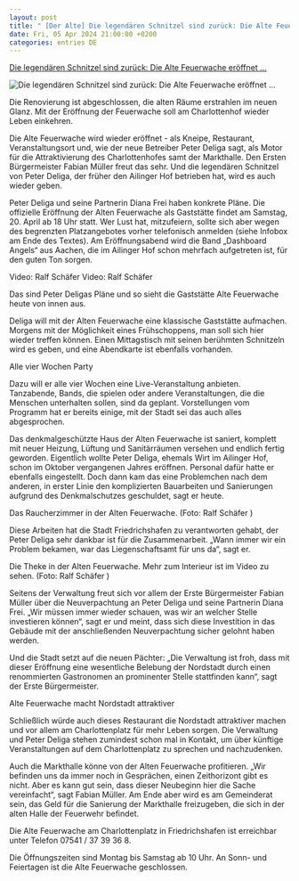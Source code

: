 ```yaml
---
layout: post
title: " [Der Alte] Die legendären Schnitzel sind zurück: Die Alte Feuerwache eröffnet ..."
date: Fri, 05 Apr 2024 21:00:00 +0200
categories: entries DE
---
```

[Die legendären Schnitzel sind zurück: Die Alte Feuerwache eröffnet ...](https://www.schwaebische.de/regional/bodensee/friedrichshafen/die-legendaeren-schnitzel-sind-zurueck-die-alte-feuerwache-eroeffnet-wieder-2410526)

![Die legendären Schnitzel sind zurück: Die Alte Feuerwache eröffnet ...](https://cdn.schwaebische.de/2022/11/23/56176212-85d4-4a1f-9453-c2516d33aff9.jpeg)

Die Renovierung ist abgeschlossen, die alten Räume erstrahlen im neuen Glanz. Mit der Eröffnung der Feuerwache soll am Charlottenhof wieder Leben einkehren.

Die Alte Feuerwache wird wieder eröffnet - als Kneipe, Restaurant, Veranstaltungsort und, wie der neue Betreiber Peter Deliga sagt, als Motor für die Attraktivierung des Charlottenhofes samt der Markthalle. Den Ersten Bürgermeister Fabian Müller freut das sehr. Und die legendären Schnitzel von Peter Deliga, der früher den Ailinger Hof betrieben hat, wird es auch wieder geben.

Peter Deliga und seine Partnerin Diana Frei haben konkrete Pläne. Die offizielle Eröffnung der Alten Feuerwache als Gaststätte findet am Samstag, 20. April ab 18 Uhr statt. Wer Lust hat, mitzufeiern, sollte sich aber wegen des begrenzten Platzangebotes vorher telefonisch anmelden (siehe Infobox am Ende des Textes). Am Eröffnungsabend wird die Band „Dashboard Angels“ aus Aachen, die im Ailinger Hof schon mehrfach aufgetreten ist, für den guten Ton sorgen.

Video: Ralf Schäfer Video: Ralf Schäfer

Das sind Peter Deligas Pläne und so sieht die Gaststätte Alte Feuerwache heute von innen aus.

Deliga will mit der Alten Feuerwache eine klassische Gaststätte aufmachen. Morgens mit der Möglichkeit eines Frühschoppens, man soll sich hier wieder treffen können. Einen Mittagstisch mit seinen berühmten Schnitzeln wird es geben, und eine Abendkarte ist ebenfalls vorhanden.

Alle vier Wochen Party

Dazu will er alle vier Wochen eine Live-Veranstaltung anbieten. Tanzabende, Bands, die spielen oder andere Veranstaltungen, die die Menschen unterhalten sollen, sind da geplant. Vorstellungen vom Programm hat er bereits einige, mit der Stadt sei das auch alles abgesprochen.

Das denkmalgeschützte Haus der Alten Feuerwache ist saniert, komplett mit neuer Heizung, Lüftung und Sanitärräumen versehen und endlich fertig geworden. Eigentlich wollte Peter Deliga, ehemals Wirt im Ailinger Hof, schon im Oktober vergangenen Jahres eröffnen. Personal dafür hatte er ebenfalls eingestellt. Doch dann kam das eine Problemchen nach dem anderen, in erster Linie den komplizierten Bauarbeiten und Sanierungen aufgrund des Denkmalschutzes geschuldet, sagt er heute.

Das Raucherzimmer in der Alten Feuerwache. (Foto: Ralf Schäfer )

Diese Arbeiten hat die Stadt Friedrichshafen zu verantworten gehabt, der Peter Deliga sehr dankbar ist für die Zusammenarbeit. „Wann immer wir ein Problem bekamen, war das Liegenschaftsamt für uns da“, sagt er.

Die Theke in der Alten Feuerwache. Mehr zum Interieur ist im Video zu sehen. (Foto: Ralf Schäfer )

Seitens der Verwaltung freut sich vor allem der Erste Bürgermeister Fabian Müller über die Neuverpachtung an Peter Deliga und seine Partnerin Diana Frei. „Wir müssen immer wieder schauen, was wir an welcher Stelle investieren können“, sagt er und meint, dass sich diese Investition in das Gebäude mit der anschließenden Neuverpachtung sicher gelohnt haben werden.

Und die Stadt setzt auf die neuen Pächter: „Die Verwaltung ist froh, dass mit dieser Eröffnung eine wesentliche Belebung der Nordstadt durch einen renommierten Gastronomen an prominenter Stelle stattfinden kann“, sagt der Erste Bürgermeister.

Alte Feuerwache macht Nordstadt attraktiver

Schließlich würde auch dieses Restaurant die Nordstadt attraktiver machen und vor allem am Charlottenplatz für mehr Leben sorgen. Die Verwaltung und Peter Deliga stehen zumindest schon mal in Kontakt, um über künftige Veranstaltungen auf dem Charlottenplatz zu sprechen und nachzudenken.

Auch die Markthalle könne von der Alten Feuerwache profitieren. „Wir befinden uns da immer noch in Gesprächen, einen Zeithorizont gibt es nicht. Aber es kann gut sein, dass dieser Neubeginn hier die Sache vereinfacht“, sagt Fabian Müller. Am Ende aber wird es am Gemeinderat sein, das Geld für die Sanierung der Markthalle freizugeben, die sich in der alten Halle der Feuerwehr befindet.

Die Alte Feuerwache am Charlottenplatz in Friedrichshafen ist erreichbar unter Telefon 07541 / 37 39 36 8.

Die Öffnungszeiten sind Montag bis Samstag ab 10 Uhr. An Sonn- und Feiertagen ist die Alte Feuerwache geschlossen.


